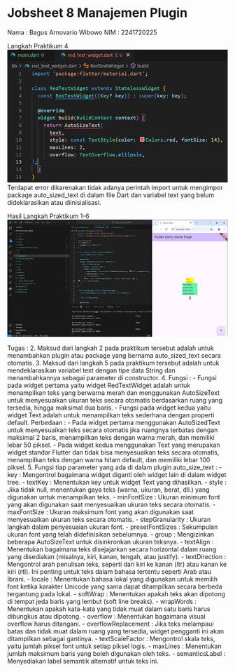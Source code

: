 # Jobsheet 8 Manajemen Plugin

Nama : Bagus Arnovario Wibowo
NIM : 2241720225

Langkah Praktikum 4
![Screenshot Hasil Langkah Praktikum 4](images/Langkah_Praktikum_4.png)
Terdapat error dikarenakan tidak adanya perintah import untuk mengimpor package auto_sized_text di dalam file Dart dan variabel text yang belum dideklarasikan atau diinisialisasi.

Hasil Langkah Praktikum 1-6
![Screenshot Hasil Langkah Praktikum 4](images/Hasil_Langkah_Praktikum_1-6.png)

Tugas : 
2. Maksud dari langkah 2 pada praktikum tersebut adalah untuk menambahkan plugin atau package yang bernama auto_sized_text secara otomatis.
3. Maksud dari langkah 5 pada praktikum tersebut adalah untuk mendeklarasikan variabel text dengan tipe data String dan menambahkannya sebagai parameter di constructor.
4. Fungsi : 
    - Fungsi pada widget pertama yaitu widget RedTextWidget adalah untuk menampilkan teks yang berwarna merah dan menggunakan AutoSizeText untuk menyesuaikan ukuran teks secara otomatis berdasarkan ruang yang tersedia, hingga maksimal dua baris.
    - Fungsi pada widget kedua yaitu widget Text adalah untuk menampilkan teks sederhana dengan properti default.
   Perbedaan :
    - Pada widget pertama menggunakan AutoSizedText untuk menyesuaikan teks secara otomatis jika ruangnya terbatas dengan maksimal 2 baris, menampilkan teks dengan warna merah, dan memiliki lebar 50 piksel.
    - Pada widget kedua menggunakan Text yang merupakan widget standar Flutter dan tidak bisa menyesuaikan teks secara otomatis, menampilkan teks dengan warna hitam default, dan memiliki lebar 100 piksel.
5. Fungsi tiap parameter yang ada di dalam plugin auto_size_text :
    - key :
    Mengontrol bagaimana widget diganti oleh widget lain di dalam widget tree.
    - textKey : 
    Menentukan key untuk widget Text yang dihasilkan.
    - style :
    Jika tidak null, menentukan gaya teks (warna, ukuran, berat, dll.) yang digunakan untuk menampilkan teks.
    - minFontSize :
    Ukuran minimum font yang akan digunakan saat menyesuaikan ukuran teks secara otomatis.
    - maxFontSize :
    Ukuran maksimum font yang akan digunakan saat menyesuaikan ukuran teks secara otomatis.
    - stepGranularity :
    Ukuran langkah dalam penyesuaian ukuran font.
    - presetFontSizes :
    Sekumpulan ukuran font yang telah didefinisikan sebelumnya.
    - group :
    Mengizinkan beberapa AutoSizeText untuk disinkronkan ukuran teksnya.
    - textAlign :
    Menentukan bagaimana teks disejajarkan secara horizontal dalam ruang yang disediakan (misalnya, kiri, kanan, tengah, atau justify).
    - textDirection :
    Mengontrol arah penulisan teks, seperti dari kiri ke kanan (ltr) atau kanan ke kiri (rtl). Ini penting untuk teks dalam bahasa tertentu seperti Arab atau Ibrani.
    - locale :
    Menentukan bahasa lokal yang digunakan untuk memilih font ketika karakter Unicode yang sama dapat ditampilkan secara berbeda tergantung pada lokal.
    - softWrap :
    Menentukan apakah teks akan dipotong di tempat jeda baris yang lembut (soft line breaks).
    - wrapWords :
    Menentukan apakah kata-kata yang tidak muat dalam satu baris harus dibungkus atau dipotong.
    - overflow :
    Menentukan bagaimana visual overflow harus ditangani.
    - overflowReplacement : 
    Jika teks melampaui batas dan tidak muat dalam ruang yang tersedia, widget pengganti ini akan ditampilkan sebagai gantinya.
    - textScaleFactor :
    Mengontrol skala teks, yaitu jumlah piksel font untuk setiap piksel logis.
    - maxLines : 
    Menentukan jumlah maksimum baris yang boleh digunakan oleh teks.
    - semanticsLabel :
    Menyediakan label semantik alternatif untuk teks ini.